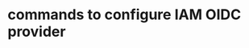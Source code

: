 # commands to configure IAM OIDC provider


```eksctl utils associate-iam-oidc-provider --cluster $cluster_name --approve
```
